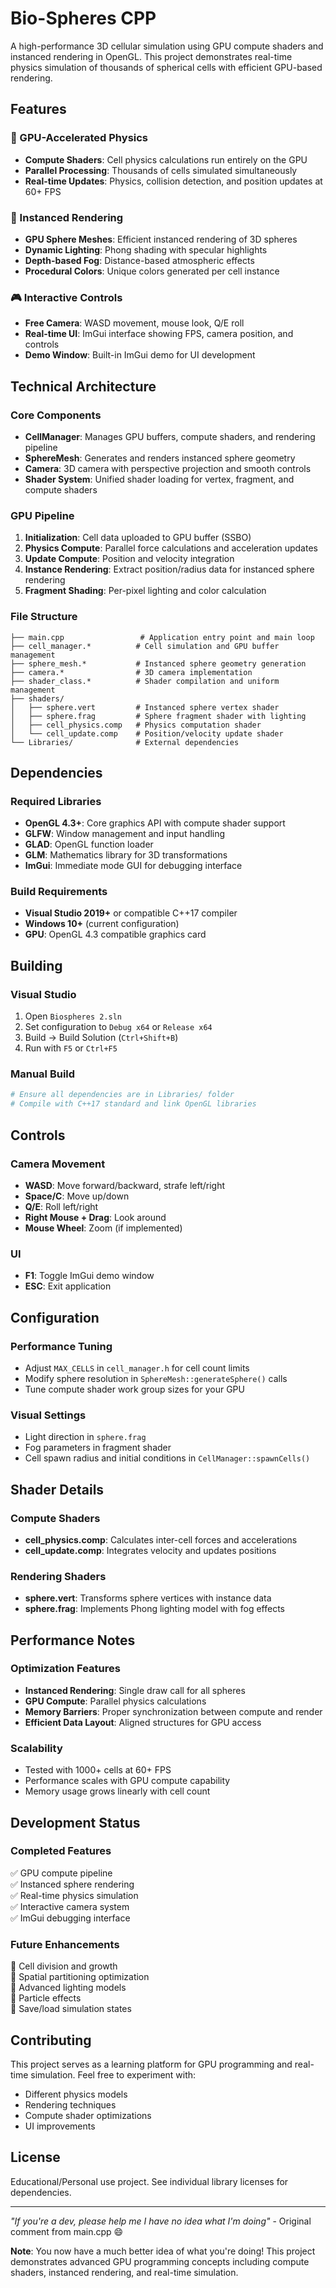 # Bio-Spheres CPP

A high-performance 3D cellular simulation using GPU compute shaders and instanced rendering in OpenGL. This project demonstrates real-time physics simulation of thousands of spherical cells with efficient GPU-based rendering.

## Features

### 🚀 GPU-Accelerated Physics
- **Compute Shaders**: Cell physics calculations run entirely on the GPU
- **Parallel Processing**: Thousands of cells simulated simultaneously
- **Real-time Updates**: Physics, collision detection, and position updates at 60+ FPS

### 🎨 Instanced Rendering
- **GPU Sphere Meshes**: Efficient instanced rendering of 3D spheres
- **Dynamic Lighting**: Phong shading with specular highlights
- **Depth-based Fog**: Distance-based atmospheric effects
- **Procedural Colors**: Unique colors generated per cell instance

### 🎮 Interactive Controls
- **Free Camera**: WASD movement, mouse look, Q/E roll
- **Real-time UI**: ImGui interface showing FPS, camera position, and controls
- **Demo Window**: Built-in ImGui demo for UI development

## Technical Architecture

### Core Components
- **CellManager**: Manages GPU buffers, compute shaders, and rendering pipeline
- **SphereMesh**: Generates and renders instanced sphere geometry
- **Camera**: 3D camera with perspective projection and smooth controls
- **Shader System**: Unified shader loading for vertex, fragment, and compute shaders

### GPU Pipeline
1. **Initialization**: Cell data uploaded to GPU buffer (SSBO)
2. **Physics Compute**: Parallel force calculations and acceleration updates
3. **Update Compute**: Position and velocity integration
4. **Instance Rendering**: Extract position/radius data for instanced sphere rendering
5. **Fragment Shading**: Per-pixel lighting and color calculation

### File Structure
```
├── main.cpp                 # Application entry point and main loop
├── cell_manager.*          # Cell simulation and GPU buffer management
├── sphere_mesh.*           # Instanced sphere geometry generation
├── camera.*                # 3D camera implementation
├── shader_class.*          # Shader compilation and uniform management
├── shaders/
│   ├── sphere.vert         # Instanced sphere vertex shader
│   ├── sphere.frag         # Sphere fragment shader with lighting
│   ├── cell_physics.comp   # Physics computation shader
│   └── cell_update.comp    # Position/velocity update shader
└── Libraries/              # External dependencies
```

## Dependencies

### Required Libraries
- **OpenGL 4.3+**: Core graphics API with compute shader support
- **GLFW**: Window management and input handling
- **GLAD**: OpenGL function loader
- **GLM**: Mathematics library for 3D transformations
- **ImGui**: Immediate mode GUI for debugging interface

### Build Requirements
- **Visual Studio 2019+** or compatible C++17 compiler
- **Windows 10+** (current configuration)
- **GPU**: OpenGL 4.3 compatible graphics card

## Building

### Visual Studio
1. Open `Biospheres 2.sln`
2. Set configuration to `Debug x64` or `Release x64`
3. Build → Build Solution (`Ctrl+Shift+B`)
4. Run with `F5` or `Ctrl+F5`

### Manual Build
```powershell
# Ensure all dependencies are in Libraries/ folder
# Compile with C++17 standard and link OpenGL libraries
```

## Controls

### Camera Movement
- **WASD**: Move forward/backward, strafe left/right
- **Space/C**: Move up/down
- **Q/E**: Roll left/right
- **Right Mouse + Drag**: Look around
- **Mouse Wheel**: Zoom (if implemented)

### UI
- **F1**: Toggle ImGui demo window
- **ESC**: Exit application

## Configuration

### Performance Tuning
- Adjust `MAX_CELLS` in `cell_manager.h` for cell count limits
- Modify sphere resolution in `SphereMesh::generateSphere()` calls
- Tune compute shader work group sizes for your GPU

### Visual Settings
- Light direction in `sphere.frag`
- Fog parameters in fragment shader
- Cell spawn radius and initial conditions in `CellManager::spawnCells()`

## Shader Details

### Compute Shaders
- **cell_physics.comp**: Calculates inter-cell forces and accelerations
- **cell_update.comp**: Integrates velocity and updates positions

### Rendering Shaders
- **sphere.vert**: Transforms sphere vertices with instance data
- **sphere.frag**: Implements Phong lighting model with fog effects

## Performance Notes

### Optimization Features
- **Instanced Rendering**: Single draw call for all spheres
- **GPU Compute**: Parallel physics calculations
- **Memory Barriers**: Proper synchronization between compute and render
- **Efficient Data Layout**: Aligned structures for GPU access

### Scalability
- Tested with 1000+ cells at 60+ FPS
- Performance scales with GPU compute capability
- Memory usage grows linearly with cell count

## Development Status

### Completed Features
✅ GPU compute pipeline  
✅ Instanced sphere rendering  
✅ Real-time physics simulation  
✅ Interactive camera system  
✅ ImGui debugging interface  

### Future Enhancements
🔄 Cell division and growth  
🔄 Spatial partitioning optimization  
🔄 Advanced lighting models  
🔄 Particle effects  
🔄 Save/load simulation states  

## Contributing

This project serves as a learning platform for GPU programming and real-time simulation. Feel free to experiment with:
- Different physics models
- Rendering techniques
- Compute shader optimizations
- UI improvements

## License

Educational/Personal use project. See individual library licenses for dependencies.

---

*"If you're a dev, please help me I have no idea what I'm doing"* - Original comment from main.cpp 😄

**Note**: You now have a much better idea of what you're doing! This project demonstrates advanced GPU programming concepts including compute shaders, instanced rendering, and real-time simulation.